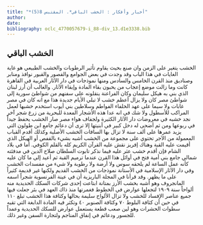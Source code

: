 ```yaml
---
title: "*أخبار وأفكار : الخشب الباقي*. المقتبس 8(5)"
author: 
date: 
bibliography: oclc_4770057679-i_88-div_13.d1e3338.bib
---
```




##  الخشب الباقي 


 الخشب يتغير على الزمن وان صنع بحيث يقاوم تأثير الرطوبات والخشب الطبيعي هو غاية الغايات في هذا الباب وقد وجدت في بعض الجوامع والقصور والقبور نوافذ ومنابر   وصناديق منذ القرن الخامس والسادس ومنها نموذجات في دار الآثار العربية في القاهرة كانت وما زالت موضع إعجاب من يحبون بقاء المادة وإبقاء الآثار. والغالب أن أرز لبنان الذي بني به هيكل سليمان وكان الفراعنة ينقلونه على سفنهم من شواطئ سورية إلى شواطئ مصر كان ولا يزال أعظم خشب لا تبلي الأيام جديدة هذا مع انه كان في مصر غابات ولا سيما على عهد الخلفاء الفواطم وسلاطين بني أيوب استخدم خشبها لعمل المراكب للأسطول ولا شك في انه عدا هذه الأشجار المعدة للبحرية من زرع شجر آخر نجد خشبه في معروضات دار الآثار الكثيرة ولجفاف هواء مصر صار الخشب يحفظ جيداً في ربوعها ومن ثم أضحى له دخل كبير في أبنيتها إلا ترى أن دعائم جامع ابن طولون التي يزيد عمرها على  ألف  سنة لا تزال بها السافات الخشب الأصلية وكذلك أقدم القباب المعمولة من الآجر تحتوي على مجموعة من الخشب أشبه بشيء بالقفص أو الهيكل الذي أقيمت عليه القبة وهناك إفريز نقش عليه القرآن الكريم كله بالقلم الكوفي. أما في بلاد الشام فإن أقدم خشب عثر عليه فيما نذكر تابوت السلطان صلاح الدين في مدفئته شمالي جامع بني أمية فتح في أوائل هذا القرن عندما ترميم القبة ثم أعيد إلى ما كان عليه كأنه عمل الساعة لم يلحقه سوس ولا أرضة ولا رطوبة ولا شيء من مفسدات الخشب وفي دار الآثار الإسلامية في الأستانة نموذجات من الخشب القديم ولكنها غير قديمة كثيراً على ما يظهر. وقد قرأنا في  المجلة  الباريزية أن في عينة الفرنسوية شجراً اسمه المانجروف وهو أشبه بخشب الأرز بمتانة ابتاعت  إحدى  شركات السكك الحديدية منه ألواحاً سنة  ١٩٠٩  لتجعلها عوارض في الخطوط فغمرتها منذ ذاك العهد في بئر جعلت فيها جميع عناصر الإفساد للخشب ولا تزال الألواح سليمة بحالها وكثافة هذا الخشب تبلغ  ١١٠  في حين أن كثافة البلوط  ٧٠  وكثافة الصنوبر  ٤٠  وتكثر فيه المادة الدابغة التي تقيه سطوات الحشرات وهو لين صعب قطعة يستعمل عوارض للسكك الحديدية وعمداً للجسور ودعائم في إنفاق المناجم ولتجارة السفن وغير ذلك. 
